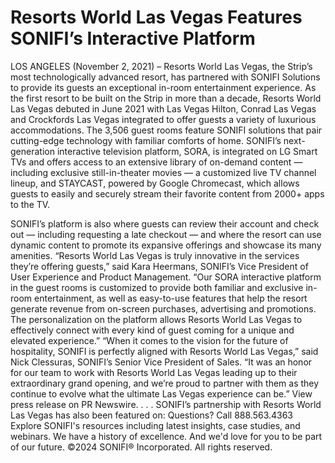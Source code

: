 # Resorts World Las Vegas Features SONIFI’s Interactive Platform

LOS ANGELES (November 2, 2021) – Resorts World Las Vegas, the Strip’s most technologically advanced resort, has partnered with SONIFI Solutions to provide its guests an exceptional in-room entertainment experience.
As the first resort to be built on the Strip in more than a decade, Resorts World Las Vegas debuted in June 2021 with Las Vegas Hilton, Conrad Las Vegas and Crockfords Las Vegas integrated to offer guests a variety of luxurious accommodations.
The 3,506 guest rooms feature SONIFI solutions that pair cutting-edge technology with familiar comforts of home. SONIFI’s next-generation interactive television platform, SORA, is integrated on LG Smart TVs and offers access to an extensive library of on-demand content — including exclusive still-in-theater movies — a customized live TV channel lineup, and STAYCAST, powered by Google Chromecast, which allows guests to easily and securely stream their favorite content from 2000+ apps to the TV.


SONIFI’s platform is also where guests can review their account and check out — including requesting a late checkout — and where the resort can use dynamic content to promote its expansive offerings and showcase its many amenities.
“Resorts World Las Vegas is truly innovative in the services they’re offering guests,” said Kara Heermans, SONIFI’s Vice President of User Experience and Product Management. “Our SORA interactive platform in the guest rooms is customized to provide both familiar and exclusive in-room entertainment, as well as easy-to-use features that help the resort generate revenue from on-screen purchases, advertising and promotions. The personalization on the platform allows Resorts World Las Vegas to effectively connect with every kind of guest coming for a unique and elevated experience.”
“When it comes to the vision for the future of hospitality, SONIFI is perfectly aligned with Resorts World Las Vegas,” said Nick Clessuras, SONIFI’s Senior Vice President of Sales. “It was an honor for our team to work with Resorts World Las Vegas leading up to their extraordinary grand opening, and we’re proud to partner with them as they continue to evolve what the ultimate Las Vegas experience can be.”
View press release on PR Newswire.
. . .
SONIFI’s partnership with Resorts World Las Vegas has also been featured on:
Questions? Call 888.563.4363
Explore SONIFI's resources including latest insights, case studies, and webinars.
We have a history of excellence. And we'd love for you to be part of our future.
©2024 SONIFI® Incorporated. All rights reserved.